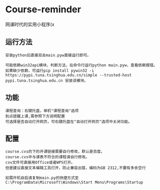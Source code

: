 # Course-reminder

网课时代的实用小程序(x

## 运行方法

    安装python后直接双击main.pyw直接运行即可。

    可能依赖win32api模块，判断方法，在命令行运行python main.pyw，查看依赖报错。
    如果缺少依赖，可运行pip install pywin32 -i https://pypi.tuna.tsinghua.edu.cn/simple --trusted-host pypi.tuna.tsinghua.edu.cn 安装该模块。

## 功能

    课程查询：右键托盘，单机"课程查询"选项
    到点提醒上课,需参照下方说明配置
    可选择是否自动打开网页，可右键托盘在"自动打开网页"选项中关闭功能。

## 配置

    course.cvs的下的开课链接需要自行修改，默认是百度。
    course.cvs中与课表不符合的课程请自行修改。
    csv文件可直接用Office或者WPS打开。
    但是建议直接文本编辑工具打开，防止兼容出错，编码为GB 2312,不要有多余空行

    如需开机自启请复制main.py的快捷方式至 C:\ProgramData\Microsoft\Windows\Start Menu\Programs\Startup
